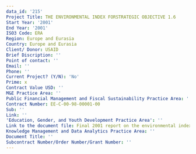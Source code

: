 ```yaml
---
data_id: '215'
Project Title: THE ENVIRONMENTAL INDEX FORSTRATEGIC OBJECTIVE 1.6
Start Year: '2001'
End Year: '2001'
ISO3 Code: ERA
Region: Europe and Eurasia
Country: Europe and Eurasia
Client/ Donor: USAID
Brief Discription: ''
Point of contact: ''
Email: ''
Phone: ''
Current Project? (Y/N): 'No'
Prime: x
Contract Value USD: ''
M&E Practice Area: ''
Public Financial Management and Fiscal Sustainability Practice Area: ''
Contract Number: EE-C-00-98-00001-00
Sub: ''
Link: ''
'Education, Gender, and Youth Development Practice Area': ''
Link to the document file: Final 2001 report on the environmental index for strategic objective 1.6
Knowledge Management and Data Analytics Practice Area: ''
Document Title: ''
Subcontract Number/Order Number/Grant Number: ''
---
```

